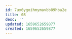 ```yaml
---
id: 7ux6ygoihmymavbb89hba2e
title: 08
desc: ''
updated: 1659652659877
created: 1659652659877
---
```



